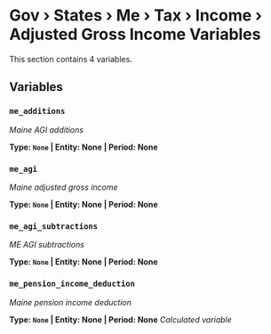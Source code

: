# Gov › States › Me › Tax › Income › Adjusted Gross Income Variables

This section contains 4 variables.

## Variables

### `me_additions`
*Maine AGI additions*

**Type: `None` | Entity: None | Period: None**

### `me_agi`
*Maine adjusted gross income*

**Type: `None` | Entity: None | Period: None**

### `me_agi_subtractions`
*ME AGI subtractions*

**Type: `None` | Entity: None | Period: None**

### `me_pension_income_deduction`
*Maine pension income deduction*

**Type: `None` | Entity: None | Period: None**
*Calculated variable*
